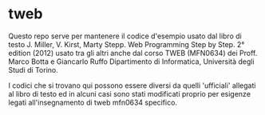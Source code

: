 # tweb

Questo repo serve per mantenere il codice d'esempio usato dal libro di testo 
J. Miller, V. Kirst, Marty Stepp. Web Programming Step by Step. 2° edition (2012)
usato tra gli altri anche dal corso TWEB (MFN0634) dei Proff. Marco Botta e Giancarlo Ruffo 
Dipartimento di Informatica, Università degli Studi di Torino.

I codici che si trovano qui possono essere diversi da quelli 'ufficiali' allegati al libro di testo ed in alcuni casi sono stati modificati proprio per esigenze legati all'insegnamento di tweb mfn0634 specifico.

